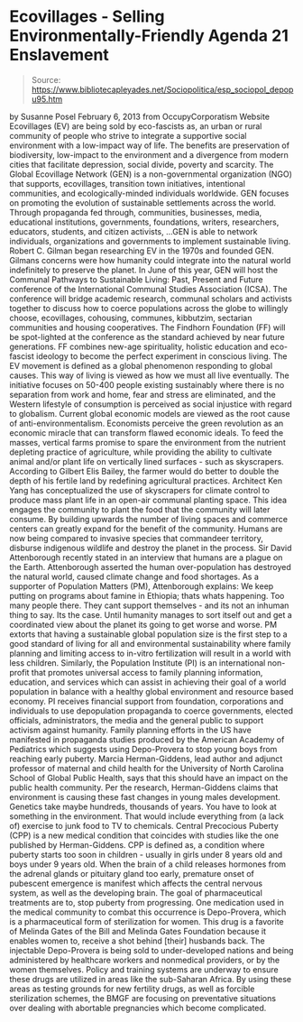 # Ecovillages - Selling Environmentally-Friendly Agenda 21 Enslavement

> Source: https://www.bibliotecapleyades.net/Sociopolitica/esp_sociopol_depopu95.htm

by Susanne Posel
February 6, 2013
from
OccupyCorporatism Website
Ecovillages (EV) are being sold by eco-fascists
as,
an urban or rural community of people who
strive to integrate a supportive social environment with a low-impact
way of life.
The benefits are preservation of biodiversity,
low-impact to the environment and a divergence from modern cities that
facilitate depression, social divide, poverty and scarcity.
The Global
Ecovillage Network (GEN) is a non-governmental organization (NGO) that
supports,
ecovillages, transition town initiatives,
intentional communities, and ecologically-minded individuals worldwide.
GEN focuses on promoting the evolution of sustainable settlements
across the world.
Through propaganda fed through,
communities,
businesses, media, educational institutions, governments, foundations,
writers, researchers, educators, students, and citizen activists,
...GEN is
able to network individuals, organizations and governments to implement
sustainable living.
Robert C. Gilman began researching
EV in the 1970s and founded GEN. Gilmans concerns were how humanity could
integrate into the natural world indefinitely to preserve the planet.
In June of this year, GEN will
host the Communal Pathways to Sustainable Living: Past, Present and
Future conference of the International Communal Studies Association (ICSA).
The conference will bridge academic research,
communal scholars and activists together to discuss how to coerce
populations across the globe to willingly choose,
ecovillages, cohousing, communes,
kibbutzim, sectarian communities and housing cooperatives.
The Findhorn
Foundation (FF) will be spot-lighted at the conference as the standard
achieved by near future generations. FF combines new-age spirituality,
holistic education and eco-fascist ideology to become the perfect experiment
in conscious living.
The EV movement is
defined as a
global phenomenon responding to global causes. This way of living is
viewed as how we must all live eventually.
The initiative focuses on 50-400 people existing
sustainably where there is no separation from work and home, fear and stress
are eliminated, and the Western lifestyle of consumption is perceived as
social injustice with regard to globalism.
Current global economic models are viewed as the
root cause of anti-environmentalism. Economists perceive the green
revolution as an economic miracle that can transform flawed economic ideals.
To feed the masses, vertical farms promise to
spare the environment from the nutrient depleting practice of agriculture,
while providing the ability to cultivate animal and/or plant life on
vertically lined surfaces - such as skyscrapers.
According to Gilbert Elis Bailey, the farmer
would do better to double the depth of his fertile land by redefining
agricultural practices.
Architect Ken Yang has conceptualized the use of
skyscrapers for climate control to produce mass plant life in an open-air
communal planting space. This idea engages the community to plant the food
that the community will later consume.
By building upwards the number of living
spaces and commerce centers can greatly expand for the benefit of the
community.
Humans are now being
compared to invasive species that commandeer territory, disburse
indigenous wildlife and destroy the planet in the process.
Sir David Attenborough recently stated in an
interview that humans are a plague on the Earth. Attenborough asserted the human over-population
has destroyed the natural world, caused climate change and food shortages.
As a supporter of Population
Matters (PM), Attenborough explains:
We keep putting on programs about famine in
Ethiopia; thats whats happening. Too many people there. They cant
support themselves - and its not an inhuman thing to say. Its the
case.
Until humanity manages to sort itself out and get a coordinated
view about the planet its going to get worse and worse.
PM extorts that having a sustainable global
population size is the first step to a good standard of living for all and
environmental sustainability where family planning and limiting access to
in-vitro fertilization will result in a world with less children.
Similarly, the
Population Institute (PI)
is an international non-profit that promotes universal access to family
planning information, education, and services which can assist in achieving
their goal of a world population in balance with a healthy global
environment and resource based economy.
PI receives financial support from foundation,
corporations and individuals to use depopulation propaganda to coerce
governments, elected officials, administrators, the media and the general
public to support activism against humanity.
Family planning efforts in the US have
manifested in
propaganda
studies produced by the American Academy of Pediatrics which suggests
using
Depo-Provera to stop young boys from reaching early puberty.
Marcia Herman-Giddens, lead author and adjunct
professor of maternal and child health for the University of North Carolina
School of Global Public Health,
says that this should have an impact on the public health community.
Per the research, Herman-Giddens claims that
environment is causing these fast changes in young males development.
Genetics take maybe hundreds, thousands of
years. You have to look at something in the environment. That would
include everything from (a lack of) exercise to junk food to TV to
chemicals.
Central Precocious Puberty (CPP) is
a new medical condition that coincides with studies like the one published
by Herman-Giddens.
CPP is defined as,
a condition where puberty starts too soon
in children - usually in girls under 8 years old and boys under 9 years
old.
When the brain of a child releases hormones from
the adrenal glands or pituitary gland too early, premature onset of
pubescent emergence is manifest which affects the central nervous system, as
well as the developing brain.
The goal of pharmaceutical treatments are to,
stop puberty from progressing.
One
medication used in the medical community to combat this occurrence is
Depo-Provera, which is a pharmaceutical form of sterilization for women.
This drug is a favorite of Melinda Gates of the
Bill and Melinda Gates
Foundation because it enables
women to,
receive a shot behind [their]
husbands back.
The injectable Depo-Provera is being
sold to under-developed nations and being administered by healthcare
workers and nonmedical providers, or by the women themselves. Policy and
training systems are underway to ensure these drugs are utilized in areas
like the sub-Saharan Africa.
By using these areas as testing grounds for new
fertility drugs, as well as forcible sterilization schemes, the BMGF are
focusing on preventative situations over dealing with abortable pregnancies
which become complicated.
